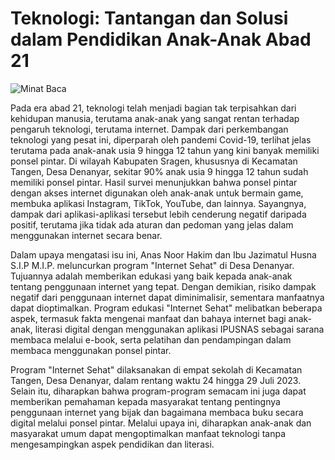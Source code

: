 # Teknologi: Tantangan dan Solusi dalam Pendidikan Anak-Anak Abad 21

![Minat Baca](https://blue.kumparan.com/image/upload/fl_progressive,fl_lossy,c_fill,q_auto:best,w_640/v1634025439/01h761pr1br3fg72d863y0eem4.jpg)

Pada era abad 21, teknologi telah menjadi bagian tak terpisahkan dari kehidupan manusia, terutama anak-anak yang sangat rentan terhadap pengaruh teknologi, terutama internet. Dampak dari perkembangan teknologi yang pesat ini, diperparah oleh pandemi Covid-19, terlihat jelas terutama pada anak-anak usia 9 hingga 12 tahun yang kini banyak memiliki ponsel pintar. Di wilayah Kabupaten Sragen, khususnya di Kecamatan Tangen, Desa Denanyar, sekitar 90% anak usia 9 hingga 12 tahun sudah memiliki ponsel pintar. Hasil survei menunjukkan bahwa ponsel pintar dengan akses internet digunakan oleh anak-anak untuk bermain game, membuka aplikasi Instagram, TikTok, YouTube, dan lainnya. Sayangnya, dampak dari aplikasi-aplikasi tersebut lebih cenderung negatif daripada positif, terutama jika tidak ada aturan dan pedoman yang jelas dalam menggunakan internet secara benar.

Dalam upaya mengatasi isu ini, Anas Noor Hakim dan Ibu Jazimatul Husna S.I.P M.I.P. meluncurkan program "Internet Sehat" di Desa Denanyar. Tujuannya adalah memberikan edukasi yang baik kepada anak-anak tentang penggunaan internet yang tepat. Dengan demikian, risiko dampak negatif dari penggunaan internet dapat diminimalisir, sementara manfaatnya dapat dioptimalkan. Program edukasi "Internet Sehat" melibatkan beberapa aspek, termasuk fakta mengenai manfaat dan bahaya internet bagi anak-anak, literasi digital dengan menggunakan aplikasi IPUSNAS sebagai sarana membaca melalui e-book, serta pelatihan dan pendampingan dalam membaca menggunakan ponsel pintar.

Program "Internet Sehat" dilaksanakan di empat sekolah di Kecamatan Tangen, Desa Denanyar, dalam rentang waktu 24 hingga 29 Juli 2023. Selain itu, diharapkan bahwa program-program semacam ini juga dapat memberikan pemahaman kepada masyarakat tentang pentingnya penggunaan internet yang bijak dan bagaimana membaca buku secara digital melalui ponsel pintar. Melalui upaya ini, diharapkan anak-anak dan masyarakat umum dapat mengoptimalkan manfaat teknologi tanpa mengesampingkan aspek pendidikan dan literasi.
